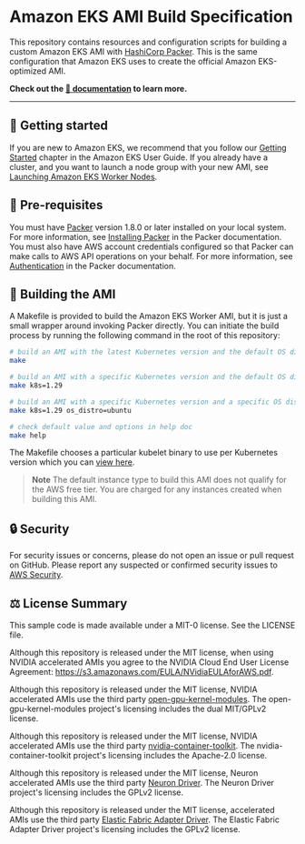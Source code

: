 # Amazon EKS AMI Build Specification

This repository contains resources and configuration scripts for building a
custom Amazon EKS AMI with [HashiCorp Packer](https://www.packer.io/). This is
the same configuration that Amazon EKS uses to create the official Amazon
EKS-optimized AMI.

**Check out the [📖 documentation](https://awslabs.github.io/amazon-eks-ami/) to learn more.**

---

## 🚀 Getting started

If you are new to Amazon EKS, we recommend that you follow
our [Getting Started](https://docs.aws.amazon.com/eks/latest/userguide/getting-started.html)
chapter in the Amazon EKS User Guide. If you already have a cluster, and you
want to launch a node group with your new AMI, see [Launching Amazon EKS Worker
Nodes](https://docs.aws.amazon.com/eks/latest/userguide/launch-workers.html).

## 🔢 Pre-requisites

You must have [Packer](https://www.packer.io/) version 1.8.0 or later installed on your local system.
For more information, see [Installing Packer](https://www.packer.io/docs/install/index.html)
in the Packer documentation. You must also have AWS account credentials
configured so that Packer can make calls to AWS API operations on your behalf.
For more information, see [Authentication](https://www.packer.io/docs/builders/amazon.html#specifying-amazon-credentials)
in the Packer documentation.

## 👷 Building the AMI

A Makefile is provided to build the Amazon EKS Worker AMI, but it is just a small wrapper around
invoking Packer directly. You can initiate the build process by running the
following command in the root of this repository:

```bash
# build an AMI with the latest Kubernetes version and the default OS distro
make

# build an AMI with a specific Kubernetes version and the default OS distro
make k8s=1.29

# build an AMI with a specific Kubernetes version and a specific OS distro
make k8s=1.29 os_distro=ubuntu

# check default value and options in help doc
make help
```

The Makefile chooses a particular kubelet binary to use per Kubernetes version which you can [view here](https://github.com/awslabs/amazon-eks-ami/blob/main/Makefile).

> **Note**
> The default instance type to build this AMI does not qualify for the AWS free tier.
> You are charged for any instances created when building this AMI.

## 🔒 Security

For security issues or concerns, please do not open an issue or pull request on GitHub. Please report any suspected or confirmed security issues to [AWS Security](https://aws.amazon.com/security/vulnerability-reporting/).

## ⚖️ License Summary

This sample code is made available under a MIT-0 license. See the LICENSE file.

Although this repository is released under the MIT license, when using NVIDIA accelerated AMIs you agree to the NVIDIA Cloud End User License Agreement: https://s3.amazonaws.com/EULA/NVidiaEULAforAWS.pdf.

Although this repository is released under the MIT license, NVIDIA accelerated AMIs
use the third party [open-gpu-kernel-modules](https://github.com/NVIDIA/open-gpu-kernel-modules). The open-gpu-kernel-modules project's licensing includes the dual MIT/GPLv2 license.

Although this repository is released under the MIT license, NVIDIA accelerated AMIs
use the third party [nvidia-container-toolkit](https://github.com/NVIDIA/nvidia-container-toolkit). The nvidia-container-toolkit project's licensing includes the Apache-2.0 license.

Although this repository is released under the MIT license, Neuron accelerated AMIs
use the third party [Neuron Driver](https://awsdocs-neuron.readthedocs-hosted.com/en/latest/release-notes/runtime/aws-neuronx-dkms/index.html). The Neuron Driver project's licensing includes the GPLv2 license.

Although this repository is released under the MIT license, accelerated AMIs
use the third party [Elastic Fabric Adapter Driver](https://github.com/amzn/amzn-drivers/tree/master/kernel/linux/efa). The Elastic Fabric Adapter Driver project's licensing includes the GPLv2 license.

